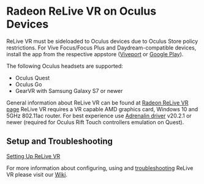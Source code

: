# Radeon ReLive VR on Oculus Devices
ReLive VR must be sideloaded to Oculus devices due to Oculus Store policy restrictions. For Vive Focus/Focus Plus and Daydream-compatible devices, install the app from the respective appstore ([Viveport](https://www.viveport.com/mobileapps/a7bf3400-3652-4cc9-b2da-f0263e1c1f9d "Viveport") or [Google Play](https://play.google.com/store/apps/details?id=com.amd.wirelessgvr&hl=en_CA "Google Play")).

The following Oculus headsets are supported:
- Oculus Quest
- Oculus Go
- GearVR with Samsung Galaxy S7 or newer

General information about ReLive VR can be found at [Radeon ReLive VR page](https://www.amd.com/en/technologies/radeon-software-relive-vr "Radeon ReLive VR page")
ReLive VR requires a VR capable AMD graphics card, Windows 10 and 5GHz 802.11ac router. 
For best experience use [Adrenalin driver](https://www.amd.com/en/support "Adrenalin driver") v20.2.1 or newer (required for Oculus Rift Touch controllers emulation on Quest).

## Setup and Troubleshooting
[Setting Up ReLive VR](https://github.com/GPUOpen-LibrariesAndSDKs/Radeon-ReLive-VR/wiki/Setting-up-ReLive-VR)

For more information about configuring, using and [troubleshooting](https://github.com/GPUOpen-LibrariesAndSDKs/Radeon-ReLive-VR/wiki/Troubleshooting) ReLive VR please visit our [Wiki](https://github.com/GPUOpen-LibrariesAndSDKs/Radeon-ReLive-VR/wiki).
